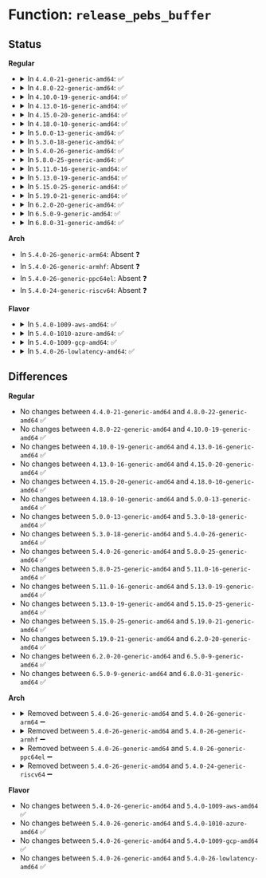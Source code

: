 # Function: <code>release_pebs_buffer</code>

## Status
<b>Regular</b>
<ul>
<li>
<details>
<summary>In <code>4.4.0-21-generic-amd64</code>: ✅</summary>

```c
void release_pebs_buffer(int cpu)
```

```json
{
  "name": "release_pebs_buffer",
  "collision_type": "Unique Static",
  "inline_type": "No",
  "funcs": [
    {
      "addr": 18446744071578907920,
      "name": "release_pebs_buffer",
      "external": false,
      "loc": "arch/x86/events/intel/ds.c:299",
      "file": "arch/x86/events/intel/ds.c",
      "inline": "seen, unknown",
      "caller_inline": [],
      "caller_func": [
        "arch/x86/events/intel/ds.c:release_ds_buffers",
        "arch/x86/events/intel/ds.c:reserve_ds_buffers"
      ]
    }
  ],
  "symbols": [
    {
      "addr": 18446744071578907920,
      "name": "release_pebs_buffer",
      "section": ".text",
      "bind": "STB_LOCAL",
      "size": 112
    }
  ]
}
```
</details>
</li>
<li>
<details>
<summary>In <code>4.8.0-22-generic-amd64</code>: ✅</summary>

```c
void release_pebs_buffer(int cpu)
```

```json
{
  "name": "release_pebs_buffer",
  "collision_type": "Unique Static",
  "inline_type": "No",
  "funcs": [
    {
      "addr": 18446744071578906480,
      "name": "release_pebs_buffer",
      "external": false,
      "loc": "arch/x86/events/intel/ds.c:308",
      "file": "arch/x86/events/intel/ds.c",
      "inline": "seen, unknown",
      "caller_inline": [],
      "caller_func": [
        "arch/x86/events/intel/ds.c:reserve_ds_buffers",
        "arch/x86/events/intel/ds.c:release_ds_buffers"
      ]
    }
  ],
  "symbols": [
    {
      "addr": 18446744071578906480,
      "name": "release_pebs_buffer",
      "section": ".text",
      "bind": "STB_LOCAL",
      "size": 112
    }
  ]
}
```
</details>
</li>
<li>
<details>
<summary>In <code>4.10.0-19-generic-amd64</code>: ✅</summary>

```c
void release_pebs_buffer(int cpu)
```

```json
{
  "name": "release_pebs_buffer",
  "collision_type": "Unique Static",
  "inline_type": "No",
  "funcs": [
    {
      "addr": 18446744071578906672,
      "name": "release_pebs_buffer",
      "external": false,
      "loc": "arch/x86/events/intel/ds.c:308",
      "file": "arch/x86/events/intel/ds.c",
      "inline": "seen, unknown",
      "caller_inline": [],
      "caller_func": [
        "arch/x86/events/intel/ds.c:reserve_ds_buffers",
        "arch/x86/events/intel/ds.c:release_ds_buffers"
      ]
    }
  ],
  "symbols": [
    {
      "addr": 18446744071578906672,
      "name": "release_pebs_buffer",
      "section": ".text",
      "bind": "STB_LOCAL",
      "size": 112
    }
  ]
}
```
</details>
</li>
<li>
<details>
<summary>In <code>4.13.0-16-generic-amd64</code>: ✅</summary>

```c
void release_pebs_buffer(int cpu)
```

```json
{
  "name": "release_pebs_buffer",
  "collision_type": "Unique Static",
  "inline_type": "No",
  "funcs": [
    {
      "addr": 18446744071578900160,
      "name": "release_pebs_buffer",
      "external": false,
      "loc": "arch/x86/events/intel/ds.c:318",
      "file": "arch/x86/events/intel/ds.c",
      "inline": "seen, unknown",
      "caller_inline": [],
      "caller_func": [
        "arch/x86/events/intel/ds.c:reserve_ds_buffers",
        "arch/x86/events/intel/ds.c:release_ds_buffers"
      ]
    }
  ],
  "symbols": [
    {
      "addr": 18446744071578900160,
      "name": "release_pebs_buffer",
      "section": ".text",
      "bind": "STB_LOCAL",
      "size": 119
    }
  ]
}
```
</details>
</li>
<li>
<details>
<summary>In <code>4.15.0-20-generic-amd64</code>: ✅</summary>

```c
void release_pebs_buffer(int cpu)
```

```json
{
  "name": "release_pebs_buffer",
  "collision_type": "Unique Static",
  "inline_type": "No",
  "funcs": [
    {
      "addr": 18446744071578901904,
      "name": "release_pebs_buffer",
      "external": false,
      "loc": "arch/x86/events/intel/ds.c:372",
      "file": "arch/x86/events/intel/ds.c",
      "inline": "seen, unknown",
      "caller_inline": [],
      "caller_func": [
        "arch/x86/events/intel/ds.c:reserve_ds_buffers",
        "arch/x86/events/intel/ds.c:release_ds_buffers"
      ]
    }
  ],
  "symbols": [
    {
      "addr": 18446744071578901904,
      "name": "release_pebs_buffer",
      "section": ".text",
      "bind": "STB_LOCAL",
      "size": 145
    }
  ]
}
```
</details>
</li>
<li>
<details>
<summary>In <code>4.18.0-10-generic-amd64</code>: ✅</summary>

```c
void release_pebs_buffer(int cpu)
```

```json
{
  "name": "release_pebs_buffer",
  "collision_type": "Unique Static",
  "inline_type": "No",
  "funcs": [
    {
      "addr": 18446744071578903888,
      "name": "release_pebs_buffer",
      "external": false,
      "loc": "arch/x86/events/intel/ds.c:372",
      "file": "arch/x86/events/intel/ds.c",
      "inline": "seen, unknown",
      "caller_inline": [],
      "caller_func": [
        "arch/x86/events/intel/ds.c:reserve_ds_buffers",
        "arch/x86/events/intel/ds.c:release_ds_buffers"
      ]
    }
  ],
  "symbols": [
    {
      "addr": 18446744071578903888,
      "name": "release_pebs_buffer",
      "section": ".text",
      "bind": "STB_LOCAL",
      "size": 145
    }
  ]
}
```
</details>
</li>
<li>
<details>
<summary>In <code>5.0.0-13-generic-amd64</code>: ✅</summary>

```c
void release_pebs_buffer(int cpu)
```

```json
{
  "name": "release_pebs_buffer",
  "collision_type": "Unique Static",
  "inline_type": "No",
  "funcs": [
    {
      "addr": 18446744071578905120,
      "name": "release_pebs_buffer",
      "external": false,
      "loc": "arch/x86/events/intel/ds.c:372",
      "file": "arch/x86/events/intel/ds.c",
      "inline": "seen, unknown",
      "caller_inline": [],
      "caller_func": [
        "arch/x86/events/intel/ds.c:reserve_ds_buffers",
        "arch/x86/events/intel/ds.c:release_ds_buffers"
      ]
    }
  ],
  "symbols": [
    {
      "addr": 18446744071578905120,
      "name": "release_pebs_buffer",
      "section": ".text",
      "bind": "STB_LOCAL",
      "size": 145
    }
  ]
}
```
</details>
</li>
<li>
<details>
<summary>In <code>5.3.0-18-generic-amd64</code>: ✅</summary>

```c
void release_pebs_buffer(int cpu)
```

```json
{
  "name": "release_pebs_buffer",
  "collision_type": "Unique Static",
  "inline_type": "No",
  "funcs": [
    {
      "addr": 18446744071578913376,
      "name": "release_pebs_buffer",
      "external": false,
      "loc": "arch/x86/events/intel/ds.c:372",
      "file": "arch/x86/events/intel/ds.c",
      "inline": "seen, unknown",
      "caller_inline": [],
      "caller_func": [
        "arch/x86/events/intel/ds.c:reserve_ds_buffers",
        "arch/x86/events/intel/ds.c:release_ds_buffers"
      ]
    }
  ],
  "symbols": [
    {
      "addr": 18446744071578913376,
      "name": "release_pebs_buffer",
      "section": ".text",
      "bind": "STB_LOCAL",
      "size": 174
    }
  ]
}
```
</details>
</li>
<li>
<details>
<summary>In <code>5.4.0-26-generic-amd64</code>: ✅</summary>

```c
void release_pebs_buffer(int cpu)
```

```json
{
  "name": "release_pebs_buffer",
  "collision_type": "Unique Static",
  "inline_type": "No",
  "funcs": [
    {
      "addr": 18446744071578915136,
      "name": "release_pebs_buffer",
      "external": false,
      "loc": "arch/x86/events/intel/ds.c:372",
      "file": "arch/x86/events/intel/ds.c",
      "inline": "seen, unknown",
      "caller_inline": [],
      "caller_func": [
        "arch/x86/events/intel/ds.c:reserve_ds_buffers",
        "arch/x86/events/intel/ds.c:release_ds_buffers"
      ]
    }
  ],
  "symbols": [
    {
      "addr": 18446744071578915136,
      "name": "release_pebs_buffer",
      "section": ".text",
      "bind": "STB_LOCAL",
      "size": 174
    }
  ]
}
```
</details>
</li>
<li>
<details>
<summary>In <code>5.8.0-25-generic-amd64</code>: ✅</summary>

```c
void release_pebs_buffer(int cpu)
```

```json
{
  "name": "release_pebs_buffer",
  "collision_type": "Unique Static",
  "inline_type": "No",
  "funcs": [
    {
      "addr": 18446744071578917376,
      "name": "release_pebs_buffer",
      "external": false,
      "loc": "arch/x86/events/intel/ds.c:373",
      "file": "arch/x86/events/intel/ds.c",
      "inline": "seen, unknown",
      "caller_inline": [],
      "caller_func": [
        "arch/x86/events/intel/ds.c:reserve_ds_buffers",
        "arch/x86/events/intel/ds.c:release_ds_buffers"
      ]
    }
  ],
  "symbols": [
    {
      "addr": 18446744071578917376,
      "name": "release_pebs_buffer",
      "section": ".text",
      "bind": "STB_LOCAL",
      "size": 247
    }
  ]
}
```
</details>
</li>
<li>
<details>
<summary>In <code>5.11.0-16-generic-amd64</code>: ✅</summary>

```c
void release_pebs_buffer(int cpu)
```

```json
{
  "name": "release_pebs_buffer",
  "collision_type": "Unique Static",
  "inline_type": "No",
  "funcs": [
    {
      "addr": 18446744071578911488,
      "name": "release_pebs_buffer",
      "external": false,
      "loc": "arch/x86/events/intel/ds.c:373",
      "file": "arch/x86/events/intel/ds.c",
      "inline": "seen, unknown",
      "caller_inline": [],
      "caller_func": [
        "arch/x86/events/intel/ds.c:reserve_ds_buffers",
        "arch/x86/events/intel/ds.c:release_ds_buffers"
      ]
    }
  ],
  "symbols": [
    {
      "addr": 18446744071578911488,
      "name": "release_pebs_buffer",
      "section": ".text",
      "bind": "STB_LOCAL",
      "size": 232
    }
  ]
}
```
</details>
</li>
<li>
<details>
<summary>In <code>5.13.0-19-generic-amd64</code>: ✅</summary>

```c
void release_pebs_buffer(int cpu)
```

```json
{
  "name": "release_pebs_buffer",
  "collision_type": "Unique Static",
  "inline_type": "No",
  "funcs": [
    {
      "addr": 18446744071578915472,
      "name": "release_pebs_buffer",
      "external": false,
      "loc": "arch/x86/events/intel/ds.c:438",
      "file": "arch/x86/events/intel/ds.c",
      "inline": "seen, unknown",
      "caller_inline": [],
      "caller_func": [
        "arch/x86/events/intel/ds.c:reserve_ds_buffers",
        "arch/x86/events/intel/ds.c:release_ds_buffers"
      ]
    }
  ],
  "symbols": [
    {
      "addr": 18446744071578915472,
      "name": "release_pebs_buffer",
      "section": ".text",
      "bind": "STB_LOCAL",
      "size": 232
    }
  ]
}
```
</details>
</li>
<li>
<details>
<summary>In <code>5.15.0-25-generic-amd64</code>: ✅</summary>

```c
void release_pebs_buffer(int cpu)
```

```json
{
  "name": "release_pebs_buffer",
  "collision_type": "Unique Static",
  "inline_type": "No",
  "funcs": [
    {
      "addr": 18446744071578918928,
      "name": "release_pebs_buffer",
      "external": false,
      "loc": "arch/x86/events/intel/ds.c:438",
      "file": "arch/x86/events/intel/ds.c",
      "inline": "seen, unknown",
      "caller_inline": [],
      "caller_func": [
        "arch/x86/events/intel/ds.c:reserve_ds_buffers",
        "arch/x86/events/intel/ds.c:release_ds_buffers"
      ]
    }
  ],
  "symbols": [
    {
      "addr": 18446744071578918928,
      "name": "release_pebs_buffer",
      "section": ".text",
      "bind": "STB_LOCAL",
      "size": 341
    }
  ]
}
```
</details>
</li>
<li>
<details>
<summary>In <code>5.19.0-21-generic-amd64</code>: ✅</summary>

```c
void release_pebs_buffer(int cpu)
```

```json
{
  "name": "release_pebs_buffer",
  "collision_type": "Unique Static",
  "inline_type": "No",
  "funcs": [
    {
      "addr": 18446744071578925520,
      "name": "release_pebs_buffer",
      "external": false,
      "loc": "arch/x86/events/intel/ds.c:487",
      "file": "arch/x86/events/intel/ds.c",
      "inline": "seen, unknown",
      "caller_inline": [],
      "caller_func": [
        "arch/x86/events/intel/ds.c:reserve_ds_buffers",
        "arch/x86/events/intel/ds.c:release_ds_buffers"
      ]
    }
  ],
  "symbols": [
    {
      "addr": 18446744071578925520,
      "name": "release_pebs_buffer",
      "section": ".text",
      "bind": "STB_LOCAL",
      "size": 303
    }
  ]
}
```
</details>
</li>
<li>
<details>
<summary>In <code>6.2.0-20-generic-amd64</code>: ✅</summary>

```c
void release_pebs_buffer(int cpu)
```

```json
{
  "name": "release_pebs_buffer",
  "collision_type": "Unique Static",
  "inline_type": "No",
  "funcs": [
    {
      "addr": 18446744071578942160,
      "name": "release_pebs_buffer",
      "external": false,
      "loc": "arch/x86/events/intel/ds.c:494",
      "file": "arch/x86/events/intel/ds.c",
      "inline": "seen, unknown",
      "caller_inline": [],
      "caller_func": [
        "arch/x86/events/intel/ds.c:reserve_ds_buffers",
        "arch/x86/events/intel/ds.c:release_ds_buffers"
      ]
    }
  ],
  "symbols": [
    {
      "addr": 18446744071578942160,
      "name": "release_pebs_buffer",
      "section": ".text",
      "bind": "STB_LOCAL",
      "size": 303
    }
  ]
}
```
</details>
</li>
<li>
<details>
<summary>In <code>6.5.0-9-generic-amd64</code>: ✅</summary>

```c
void release_pebs_buffer(int cpu)
```

```json
{
  "name": "release_pebs_buffer",
  "collision_type": "Unique Static",
  "inline_type": "No",
  "funcs": [
    {
      "addr": 18446744071578940528,
      "name": "release_pebs_buffer",
      "external": false,
      "loc": "arch/x86/events/intel/ds.c:542",
      "file": "arch/x86/events/intel/ds.c",
      "inline": "seen, unknown",
      "caller_inline": [],
      "caller_func": [
        "arch/x86/events/intel/ds.c:reserve_ds_buffers",
        "arch/x86/events/intel/ds.c:release_ds_buffers"
      ]
    }
  ],
  "symbols": [
    {
      "addr": 18446744071578940528,
      "name": "release_pebs_buffer",
      "section": ".text",
      "bind": "STB_LOCAL",
      "size": 303
    }
  ]
}
```
</details>
</li>
<li>
<details>
<summary>In <code>6.8.0-31-generic-amd64</code>: ✅</summary>

```c
void release_pebs_buffer(int cpu)
```

```json
{
  "name": "release_pebs_buffer",
  "collision_type": "Unique Static",
  "inline_type": "No",
  "funcs": [
    {
      "addr": 18446744071578963888,
      "name": "release_pebs_buffer",
      "external": false,
      "loc": "arch/x86/events/intel/ds.c:547",
      "file": "arch/x86/events/intel/ds.c",
      "inline": "seen, unknown",
      "caller_inline": [],
      "caller_func": [
        "arch/x86/events/intel/ds.c:reserve_ds_buffers",
        "arch/x86/events/intel/ds.c:release_ds_buffers"
      ]
    }
  ],
  "symbols": [
    {
      "addr": 18446744071578963888,
      "name": "release_pebs_buffer",
      "section": ".text",
      "bind": "STB_LOCAL",
      "size": 303
    }
  ]
}
```
</details>
</li>
</ul>
<b>Arch</b>
<ul>
<li>
In <code>5.4.0-26-generic-arm64</code>: Absent ❓
</li>
<li>
In <code>5.4.0-26-generic-armhf</code>: Absent ❓
</li>
<li>
In <code>5.4.0-26-generic-ppc64el</code>: Absent ❓
</li>
<li>
In <code>5.4.0-24-generic-riscv64</code>: Absent ❓
</li>
</ul>
<b>Flavor</b>
<ul>
<li>
<details>
<summary>In <code>5.4.0-1009-aws-amd64</code>: ✅</summary>

```c
void release_pebs_buffer(int cpu)
```

```json
{
  "name": "release_pebs_buffer",
  "collision_type": "Unique Static",
  "inline_type": "No",
  "funcs": [
    {
      "addr": 18446744071578915136,
      "name": "release_pebs_buffer",
      "external": false,
      "loc": "arch/x86/events/intel/ds.c:372",
      "file": "arch/x86/events/intel/ds.c",
      "inline": "seen, unknown",
      "caller_inline": [],
      "caller_func": [
        "arch/x86/events/intel/ds.c:reserve_ds_buffers",
        "arch/x86/events/intel/ds.c:release_ds_buffers"
      ]
    }
  ],
  "symbols": [
    {
      "addr": 18446744071578915136,
      "name": "release_pebs_buffer",
      "section": ".text",
      "bind": "STB_LOCAL",
      "size": 174
    }
  ]
}
```
</details>
</li>
<li>
<details>
<summary>In <code>5.4.0-1010-azure-amd64</code>: ✅</summary>

```c
void release_pebs_buffer(int cpu)
```

```json
{
  "name": "release_pebs_buffer",
  "collision_type": "Unique Static",
  "inline_type": "No",
  "funcs": [
    {
      "addr": 18446744071578910432,
      "name": "release_pebs_buffer",
      "external": false,
      "loc": "arch/x86/events/intel/ds.c:372",
      "file": "arch/x86/events/intel/ds.c",
      "inline": "seen, unknown",
      "caller_inline": [],
      "caller_func": [
        "arch/x86/events/intel/ds.c:reserve_ds_buffers",
        "arch/x86/events/intel/ds.c:release_ds_buffers"
      ]
    }
  ],
  "symbols": [
    {
      "addr": 18446744071578910432,
      "name": "release_pebs_buffer",
      "section": ".text",
      "bind": "STB_LOCAL",
      "size": 174
    }
  ]
}
```
</details>
</li>
<li>
<details>
<summary>In <code>5.4.0-1009-gcp-amd64</code>: ✅</summary>

```c
void release_pebs_buffer(int cpu)
```

```json
{
  "name": "release_pebs_buffer",
  "collision_type": "Unique Static",
  "inline_type": "No",
  "funcs": [
    {
      "addr": 18446744071578915072,
      "name": "release_pebs_buffer",
      "external": false,
      "loc": "arch/x86/events/intel/ds.c:372",
      "file": "arch/x86/events/intel/ds.c",
      "inline": "seen, unknown",
      "caller_inline": [],
      "caller_func": [
        "arch/x86/events/intel/ds.c:reserve_ds_buffers",
        "arch/x86/events/intel/ds.c:release_ds_buffers"
      ]
    }
  ],
  "symbols": [
    {
      "addr": 18446744071578915072,
      "name": "release_pebs_buffer",
      "section": ".text",
      "bind": "STB_LOCAL",
      "size": 174
    }
  ]
}
```
</details>
</li>
<li>
<details>
<summary>In <code>5.4.0-26-lowlatency-amd64</code>: ✅</summary>

```c
void release_pebs_buffer(int cpu)
```

```json
{
  "name": "release_pebs_buffer",
  "collision_type": "Unique Static",
  "inline_type": "No",
  "funcs": [
    {
      "addr": 18446744071578915600,
      "name": "release_pebs_buffer",
      "external": false,
      "loc": "arch/x86/events/intel/ds.c:372",
      "file": "arch/x86/events/intel/ds.c",
      "inline": "seen, unknown",
      "caller_inline": [],
      "caller_func": [
        "arch/x86/events/intel/ds.c:reserve_ds_buffers",
        "arch/x86/events/intel/ds.c:release_ds_buffers"
      ]
    }
  ],
  "symbols": [
    {
      "addr": 18446744071578915600,
      "name": "release_pebs_buffer",
      "section": ".text",
      "bind": "STB_LOCAL",
      "size": 174
    }
  ]
}
```
</details>
</li>
</ul>

## Differences
<b>Regular</b>
<ul>
<li>
No changes between <code>4.4.0-21-generic-amd64</code> and <code>4.8.0-22-generic-amd64</code> ✅
</li>
<li>
No changes between <code>4.8.0-22-generic-amd64</code> and <code>4.10.0-19-generic-amd64</code> ✅
</li>
<li>
No changes between <code>4.10.0-19-generic-amd64</code> and <code>4.13.0-16-generic-amd64</code> ✅
</li>
<li>
No changes between <code>4.13.0-16-generic-amd64</code> and <code>4.15.0-20-generic-amd64</code> ✅
</li>
<li>
No changes between <code>4.15.0-20-generic-amd64</code> and <code>4.18.0-10-generic-amd64</code> ✅
</li>
<li>
No changes between <code>4.18.0-10-generic-amd64</code> and <code>5.0.0-13-generic-amd64</code> ✅
</li>
<li>
No changes between <code>5.0.0-13-generic-amd64</code> and <code>5.3.0-18-generic-amd64</code> ✅
</li>
<li>
No changes between <code>5.3.0-18-generic-amd64</code> and <code>5.4.0-26-generic-amd64</code> ✅
</li>
<li>
No changes between <code>5.4.0-26-generic-amd64</code> and <code>5.8.0-25-generic-amd64</code> ✅
</li>
<li>
No changes between <code>5.8.0-25-generic-amd64</code> and <code>5.11.0-16-generic-amd64</code> ✅
</li>
<li>
No changes between <code>5.11.0-16-generic-amd64</code> and <code>5.13.0-19-generic-amd64</code> ✅
</li>
<li>
No changes between <code>5.13.0-19-generic-amd64</code> and <code>5.15.0-25-generic-amd64</code> ✅
</li>
<li>
No changes between <code>5.15.0-25-generic-amd64</code> and <code>5.19.0-21-generic-amd64</code> ✅
</li>
<li>
No changes between <code>5.19.0-21-generic-amd64</code> and <code>6.2.0-20-generic-amd64</code> ✅
</li>
<li>
No changes between <code>6.2.0-20-generic-amd64</code> and <code>6.5.0-9-generic-amd64</code> ✅
</li>
<li>
No changes between <code>6.5.0-9-generic-amd64</code> and <code>6.8.0-31-generic-amd64</code> ✅
</li>
</ul>
<b>Arch</b>
<ul>
<li>
<details>
<summary>Removed between <code>5.4.0-26-generic-amd64</code> and <code>5.4.0-26-generic-arm64</code> ➖</summary>

```c
void release_pebs_buffer(int cpu)
```
</details>
</li>
<li>
<details>
<summary>Removed between <code>5.4.0-26-generic-amd64</code> and <code>5.4.0-26-generic-armhf</code> ➖</summary>

```c
void release_pebs_buffer(int cpu)
```
</details>
</li>
<li>
<details>
<summary>Removed between <code>5.4.0-26-generic-amd64</code> and <code>5.4.0-26-generic-ppc64el</code> ➖</summary>

```c
void release_pebs_buffer(int cpu)
```
</details>
</li>
<li>
<details>
<summary>Removed between <code>5.4.0-26-generic-amd64</code> and <code>5.4.0-24-generic-riscv64</code> ➖</summary>

```c
void release_pebs_buffer(int cpu)
```
</details>
</li>
</ul>
<b>Flavor</b>
<ul>
<li>
No changes between <code>5.4.0-26-generic-amd64</code> and <code>5.4.0-1009-aws-amd64</code> ✅
</li>
<li>
No changes between <code>5.4.0-26-generic-amd64</code> and <code>5.4.0-1010-azure-amd64</code> ✅
</li>
<li>
No changes between <code>5.4.0-26-generic-amd64</code> and <code>5.4.0-1009-gcp-amd64</code> ✅
</li>
<li>
No changes between <code>5.4.0-26-generic-amd64</code> and <code>5.4.0-26-lowlatency-amd64</code> ✅
</li>
</ul>
